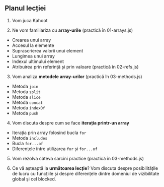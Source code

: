 ## Planul lecției

1. Vom juca Kahoot

2. Ne vom familiariza cu **array-urile** (practică în 01-arrays.js)

- Crearea unui array
- Accesul la elemente
- Suprascrierea valorii unui element
- Lungimea unui array
- Indexul ultimului element
- Atribuirea prin referință și prin valoare (practică în 02-refs.js)

3. Vom analiza **metodele array-urilor** (practică în 03-methods.js)

- Metoda `join`
- Metoda `split`
- Metoda `slice`
- Metoda `concat`
- Metoda `indexOf`
- Metoda `push`

4. Vom discuta despre cum se face **iterația printr-un array**

- Iterația prin array folosind bucla `for`
- Metoda `includes`
- Bucla `for...of`
- Diferențele între utilizarea `for` și `for...of`

5. Vom rezolva câteva sarcini practice (practică în 03-methods.js)

6. Ce vă așteaptă la **următoarea lecție**?
Vom discuta despre posibilitățile de lucru cu funcțiile și despre diferențele dintre domeniul de vizibilitate global și cel blocked.
